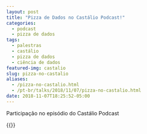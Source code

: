 ```yaml
---
layout: post
title: "Pizza de Dados no Castálio Podcast!"
categories:
  - podcast
  - pizza de dados
tags:
  - palestras
  - castálio
  - pizza de dados
  - ciência de dados
featured-img: castalio
slug: pizza-no-castalio
aliases: 
  - /pizza-no-castalio.html
  - /pt-br/talks/2018/11/07/pizza-no-castalio.html
date: 2018-11-07T18:25:52-05:00
---
```


Participação no episódio do Castálio Podcast
<!--more-->

{{<youtube HxrEUBNnz2Q>}}
